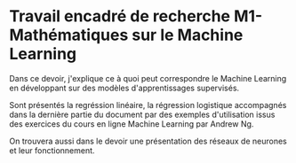 # Travail encadré de recherche M1-Mathématiques sur le Machine Learning

Dans ce devoir, j'explique ce à quoi peut correspondre le Machine Learning en développant sur des modèles d'apprentissages supervisés.

Sont présentés la regréssion linéaire, la régression logistique accompagnés dans la dernière partie du document par des exemples d'utilisation issus des exercices du cours en ligne Machine Learning par Andrew Ng.

On trouvera aussi dans le devoir une présentation des réseaux de neurones et leur fonctionnement.
